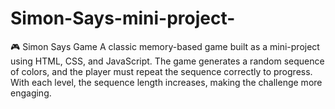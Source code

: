 # Simon-Says-mini-project-
🎮 Simon Says Game  A classic memory-based game built as a mini-project using HTML, CSS, and JavaScript.  The game generates a random sequence of colors, and the player must repeat the sequence correctly to progress. With each level, the sequence length increases, making the challenge more engaging.  
